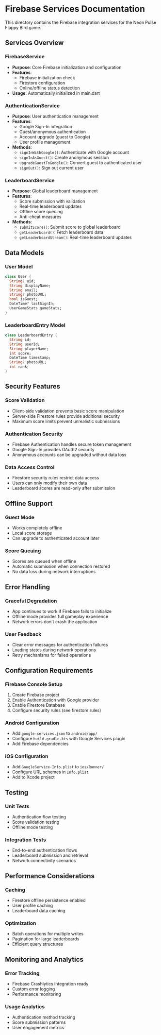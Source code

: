 # Firebase Services Documentation

This directory contains the Firebase integration services for the Neon Pulse Flappy Bird game.

## Services Overview

### FirebaseService
- **Purpose**: Core Firebase initialization and configuration
- **Features**: 
  - Firebase initialization check
  - Firestore configuration
  - Online/offline status detection
- **Usage**: Automatically initialized in main.dart

### AuthenticationService
- **Purpose**: User authentication management
- **Features**:
  - Google Sign-In integration
  - Guest/anonymous authentication
  - Account upgrade (guest to Google)
  - User profile management
- **Methods**:
  - `signInWithGoogle()`: Authenticate with Google account
  - `signInAsGuest()`: Create anonymous session
  - `upgradeGuestToGoogle()`: Convert guest to authenticated user
  - `signOut()`: Sign out current user

### LeaderboardService
- **Purpose**: Global leaderboard management
- **Features**:
  - Score submission with validation
  - Real-time leaderboard updates
  - Offline score queuing
  - Anti-cheat measures
- **Methods**:
  - `submitScore()`: Submit score to global leaderboard
  - `getLeaderboard()`: Fetch leaderboard data
  - `getLeaderboardStream()`: Real-time leaderboard updates

## Data Models

### User Model
```dart
class User {
  String? uid;
  String displayName;
  String email;
  String? photoURL;
  bool isGuest;
  DateTime? lastSignIn;
  UserGameStats gameStats;
}
```

### LeaderboardEntry Model
```dart
class LeaderboardEntry {
  String id;
  String userId;
  String playerName;
  int score;
  DateTime timestamp;
  String? photoURL;
  int rank;
}
```

## Security Features

### Score Validation
- Client-side validation prevents basic score manipulation
- Server-side Firestore rules provide additional security
- Maximum score limits prevent unrealistic submissions

### Authentication Security
- Firebase Authentication handles secure token management
- Google Sign-In provides OAuth2 security
- Anonymous accounts can be upgraded without data loss

### Data Access Control
- Firestore security rules restrict data access
- Users can only modify their own data
- Leaderboard scores are read-only after submission

## Offline Support

### Guest Mode
- Works completely offline
- Local score storage
- Can upgrade to authenticated account later

### Score Queuing
- Scores are queued when offline
- Automatic submission when connection restored
- No data loss during network interruptions

## Error Handling

### Graceful Degradation
- App continues to work if Firebase fails to initialize
- Offline mode provides full gameplay experience
- Network errors don't crash the application

### User Feedback
- Clear error messages for authentication failures
- Loading states during network operations
- Retry mechanisms for failed operations

## Configuration Requirements

### Firebase Console Setup
1. Create Firebase project
2. Enable Authentication with Google provider
3. Enable Firestore Database
4. Configure security rules (see firestore.rules)

### Android Configuration
- Add `google-services.json` to `android/app/`
- Configure `build.gradle.kts` with Google Services plugin
- Add Firebase dependencies

### iOS Configuration
- Add `GoogleService-Info.plist` to `ios/Runner/`
- Configure URL schemes in `Info.plist`
- Add to Xcode project

## Testing

### Unit Tests
- Authentication flow testing
- Score validation testing
- Offline mode testing

### Integration Tests
- End-to-end authentication flows
- Leaderboard submission and retrieval
- Network connectivity scenarios

## Performance Considerations

### Caching
- Firestore offline persistence enabled
- User profile caching
- Leaderboard data caching

### Optimization
- Batch operations for multiple writes
- Pagination for large leaderboards
- Efficient query structures

## Monitoring and Analytics

### Error Tracking
- Firebase Crashlytics integration ready
- Custom error logging
- Performance monitoring

### Usage Analytics
- Authentication method tracking
- Score submission patterns
- User engagement metrics